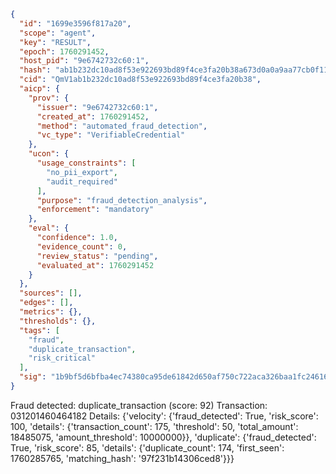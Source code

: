 ```json
{
  "id": "1699e3596f817a20",
  "scope": "agent",
  "key": "RESULT",
  "epoch": 1760291452,
  "host_pid": "9e6742732c60:1",
  "hash": "ab1b232dc10ad8f53e922693bd89f4ce3fa20b38a673d0a0a9aa77cb0f119cd4",
  "cid": "QmV1ab1b232dc10ad8f53e922693bd89f4ce3fa20b38",
  "aicp": {
    "prov": {
      "issuer": "9e6742732c60:1",
      "created_at": 1760291452,
      "method": "automated_fraud_detection",
      "vc_type": "VerifiableCredential"
    },
    "ucon": {
      "usage_constraints": [
        "no_pii_export",
        "audit_required"
      ],
      "purpose": "fraud_detection_analysis",
      "enforcement": "mandatory"
    },
    "eval": {
      "confidence": 1.0,
      "evidence_count": 0,
      "review_status": "pending",
      "evaluated_at": 1760291452
    }
  },
  "sources": [],
  "edges": [],
  "metrics": {},
  "thresholds": {},
  "tags": [
    "fraud",
    "duplicate_transaction",
    "risk_critical"
  ],
  "sig": "1b9bf5d6bfba4ec74380ca95de61842d650af750c722aca326baa1fc24616bd7"
}
```

Fraud detected: duplicate_transaction (score: 92)
Transaction: 031201460464182
Details: {'velocity': {'fraud_detected': True, 'risk_score': 100, 'details': {'transaction_count': 175, 'threshold': 50, 'total_amount': 18485075, 'amount_threshold': 10000000}}, 'duplicate': {'fraud_detected': True, 'risk_score': 85, 'details': {'duplicate_count': 174, 'first_seen': 1760285765, 'matching_hash': '97f231b14306ced8'}}}